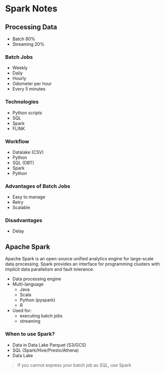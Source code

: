 # Spark Notes

## Processing Data

* Batch 80%
* Streaming 20%

### Batch Jobs

* Weekly
* Daily
* Hourly
* Odometer per hour
* Every 5 minutes

### Technologies

* Python scripts
* SQL
* Spark
* FLINK

### Workflow

* Datalake (CSV)
* Python
* SQL (DBT)
* Spark
* Python

### Advantages of Batch Jobs

* Easy to manage
* Retry
* Scalable

### Disadvantages

* Delay

## Apache Spark

Apache Spark is an open-source unified analytics engine for large-scale data processing. Spark provides an interface for programming clusters with implicit data parallelism and fault tolerance.

* Data processing engine
* Multi-language
  * Java
  * Scala
  * Python (pyspark)
  * R
* Used for:
  * executing batch jobs
  * streaming

### When to use Spark?

* Data in Data Lake Parquet (S3/GCS)
* SQL (Spark/Hive/Presto/Athena)
* Data Lake

> If you cannot express your batch job as SQL, use Spark
